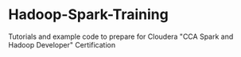 # Hadoop-Spark-Training
Tutorials and example code to prepare for Cloudera "CCA Spark and Hadoop Developer" Certification
